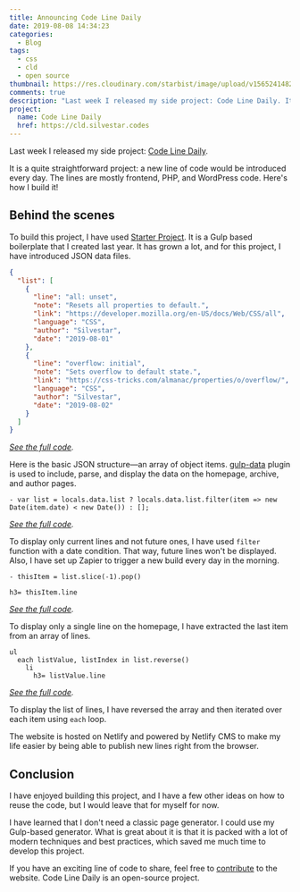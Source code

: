 ```yaml
---
title: Announcing Code Line Daily
date: 2019-08-08 14:34:23
categories:
  - Blog
tags:
  - css
  - cld
  - open source
thumbnail: https://res.cloudinary.com/starbist/image/upload/v1565241482/Announcing_Code_Line_Daily-2x_eo71qp.jpg
comments: true
description: "Last week I released my side project: Code Line Daily. It is a quite straightforward project: a new line of code would be introduced every day. The lines are mostly frontend, PHP, and WordPress code. Here's how I build it!"
project:
  name: Code Line Daily
  href: https://cld.silvestar.codes
---
```


Last week I released my side project: [Code Line Daily].

It is a quite straightforward project: a new line of code would be introduced every day. The lines are mostly frontend, PHP, and WordPress code. Here's how I build it!

<!--more-->

## Behind the scenes

To build this project, I have used [Starter Project]. It is a Gulp based boilerplate that I created last year. It has grown a lot, and for this project, I have introduced JSON data files.

```json
{
  "list": [
    {
      "line": "all: unset",
      "note": "Resets all properties to default.",
      "link": "https://developer.mozilla.org/en-US/docs/Web/CSS/all",
      "language": "CSS",
      "author": "Silvestar",
      "date": "2019-08-01"
    },
    {
      "line": "overflow: initial",
      "note": "Sets overflow to default state.",
      "link": "https://css-tricks.com/almanac/properties/o/overflow/",
      "language": "CSS",
      "author": "Silvestar",
      "date": "2019-08-02"
    }
  ]
}
```

_[See the full code](https://github.com/maliMirkec/code-line-daily/blob/master/data/lines.json)._

Here is the basic JSON structure—an array of object items. [gulp-data] plugin is used to include, parse, and display the data on the homepage, archive, and author pages.

```pug
- var list = locals.data.list ? locals.data.list.filter(item => new Date(item.date) < new Date()) : [];
```

_[See the full code](https://github.com/maliMirkec/code-line-daily/blob/master/src/html/_layout/variables.pug)._

To display only current lines and not future ones, I have used `filter` function with a date condition. That way, future lines won't be displayed. Also, I have set up Zapier to trigger a new build every day in the morning.

```pug
- thisItem = list.slice(-1).pop()

h3= thisItem.line
```

_[See the full code](https://github.com/maliMirkec/code-line-daily/blob/master/src/html/index.pug)._

To display only a single line on the homepage, I have extracted the last item from an array of lines.

```pug
ul
  each listValue, listIndex in list.reverse()
    li
      h3= listValue.line
```

_[See the full code](https://github.com/maliMirkec/code-line-daily/blob/master/src/html/archive.pug)._

To display the list of lines, I have reversed the array and then iterated over each item using `each` loop.

The website is hosted on Netlify and powered by Netlify CMS to make my life easier by being able to publish new lines right from the browser.

##  Conclusion

I have enjoyed building this project, and I have a few other ideas on how to reuse the code, but I would leave that for myself for now.

I have learned that I don't need a classic page generator. I could use my Gulp-based generator. What is great about it is that it is packed with a lot of modern techniques and best practices, which saved me much time to develop this project.

If you have an exciting line of code to share, feel free to [contribute] to the website. Code Line Daily is an open-source project.

[Code Line Daily]: https://cld.silvestar.codes
[contribute]: https://cld.silvestar.codes/contribute
[Starter Project]: https://starter.silvestar.codes
[gulp-data]: https://www.npmjs.com/package/gulp-data
